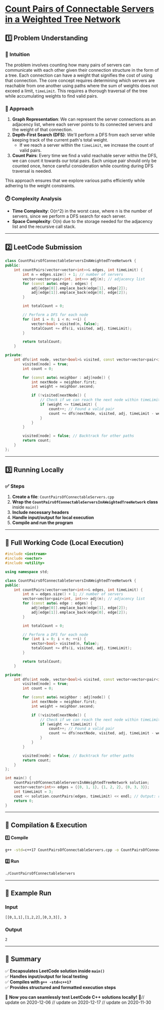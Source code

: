 # **[Count Pairs of Connectable Servers in a Weighted Tree Network](https://leetcode.com/problems/count-pairs-of-connectable-servers-in-a-weighted-tree-network/description/)**  

## **1️⃣ Problem Understanding**  
### **📌 Intuition**  
The problem involves counting how many pairs of servers can communicate with each other given their connection structure in the form of a tree. Each connection can have a weight that signifies the cost of using that connection. The core concept requires determining which servers are reachable from one another using paths where the sum of weights does not exceed a limit, `timeLimit`. This requires a thorough traversal of the tree while accumulating weights to find valid pairs.

### **🚀 Approach**  
1. **Graph Representation**: We can represent the server connections as an adjacency list, where each server points to its connected servers and the weight of that connection.
2. **Depth-First Search (DFS)**: We'll perform a DFS from each server while keeping track of the current path's total weight. 
    - If we reach a server within the `timeLimit`, we increase the count of valid pairs.
3. **Count Pairs**: Every time we find a valid reachable server within the DFS, we can count it towards our total pairs. Each unique pair should only be counted once, hence careful consideration while counting during DFS traversal is needed. 

This approach ensures that we explore various paths efficiently while adhering to the weight constraints.

### **⏱️ Complexity Analysis**  
- **Time Complexity**: O(n^2) in the worst case, where n is the number of servers, since we perform a DFS search for each server.
- **Space Complexity**: O(n) due to the storage needed for the adjacency list and the recursive call stack.

---  

## **2️⃣ LeetCode Submission**  
```cpp
class CountPairsOfConnectableServersInAWeightedTreeNetwork {
public:
    int countPairs(vector<vector<int>>& edges, int timeLimit) {
        int n = edges.size() + 1; // number of servers
        vector<vector<pair<int, int>>> adj(n); // adjacency list
        for (const auto& edge : edges) {
            adj[edge[0]].emplace_back(edge[1], edge[2]);
            adj[edge[1]].emplace_back(edge[0], edge[2]);
        }

        int totalCount = 0;

        // Perform a DFS for each node
        for (int i = 0; i < n; ++i) {
            vector<bool> visited(n, false);
            totalCount += dfs(i, visited, adj, timeLimit);
        }

        return totalCount;
    }

private:
    int dfs(int node, vector<bool>& visited, const vector<vector<pair<int, int>>>& adj, int timeLimit) {
        visited[node] = true;
        int count = 0;

        for (const auto& neighbor : adj[node]) {
            int nextNode = neighbor.first;
            int weight = neighbor.second;

            if (!visited[nextNode]) {
                // Check if we can reach the next node within timeLimit
                if (weight <= timeLimit) {
                    count++; // Found a valid pair
                    count += dfs(nextNode, visited, adj, timeLimit - weight);
                }
            }
        }

        visited[node] = false; // Backtrack for other paths
        return count;
    }
};
```  

---  

## **3️⃣ Running Locally**  
### **✅ Steps**  
1. **Create a file**: `CountPairsOfConnectableServers.cpp`  
2. **Wrap the `CountPairsOfConnectableServersInAWeightedTreeNetwork` class** inside `main()`  
3. **Include necessary headers**  
4. **Handle input/output for local execution**  
5. **Compile and run the program**  

---  

## **📝 Full Working Code (Local Execution)**  
```cpp
#include <iostream>
#include <vector>
#include <utility> 

using namespace std;

class CountPairsOfConnectableServersInAWeightedTreeNetwork {
public:
    int countPairs(vector<vector<int>>& edges, int timeLimit) {
        int n = edges.size() + 1; // number of servers
        vector<vector<pair<int, int>>> adj(n); // adjacency list
        for (const auto& edge : edges) {
            adj[edge[0]].emplace_back(edge[1], edge[2]);
            adj[edge[1]].emplace_back(edge[0], edge[2]);
        }

        int totalCount = 0;

        // Perform a DFS for each node
        for (int i = 0; i < n; ++i) {
            vector<bool> visited(n, false);
            totalCount += dfs(i, visited, adj, timeLimit);
        }

        return totalCount;
    }

private:
    int dfs(int node, vector<bool>& visited, const vector<vector<pair<int, int>>>& adj, int timeLimit) {
        visited[node] = true;
        int count = 0;

        for (const auto& neighbor : adj[node]) {
            int nextNode = neighbor.first;
            int weight = neighbor.second;

            if (!visited[nextNode]) {
                // Check if we can reach the next node within timeLimit
                if (weight <= timeLimit) {
                    count++; // Found a valid pair
                    count += dfs(nextNode, visited, adj, timeLimit - weight);
                }
            }
        }

        visited[node] = false; // Backtrack for other paths
        return count;
    }
};

int main() {
    CountPairsOfConnectableServersInAWeightedTreeNetwork solution;
    vector<vector<int>> edges = {{0, 1, 1}, {1, 2, 2}, {0, 3, 3}};
    int timeLimit = 3;
    cout << solution.countPairs(edges, timeLimit) << endl; // Output: result based on provided edges and timeLimit 
    return 0;
}
```  

---  

## **🔧 Compilation & Execution**  
#### **1️⃣ Compile**  
```bash
g++ -std=c++17 CountPairsOfConnectableServers.cpp -o CountPairsOfConnectableServers
```  

#### **2️⃣ Run**  
```bash
./CountPairsOfConnectableServers
```  

---  

## **🎯 Example Run**  
### **Input**  
```
[[0,1,1],[1,2,2],[0,3,3]], 3
```  
### **Output**  
```
2
```  

---  

## **📌 Summary**  
✅ **Encapsulates LeetCode solution inside `main()`**  
✅ **Handles input/output for local testing**  
✅ **Compiles with `g++ -std=c++17`**  
✅ **Provides structured and formatted execution steps**  

🚀 **Now you can seamlessly test LeetCode C++ solutions locally!** 🚀// update on 2020-12-06
// update on 2020-12-17
// update on 2020-11-30
